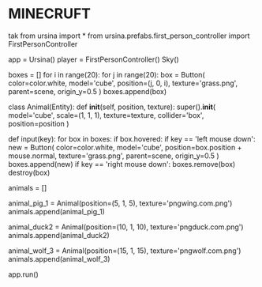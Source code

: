 # MINECRUFT
tak
from ursina import *
from ursina.prefabs.first_person_controller import FirstPersonController

app = Ursina()
player = FirstPersonController()
Sky()

boxes = []
for i in range(20):
    for j in range(20):
        box = Button(
            color=color.white,
            model='cube',
            position=(j, 0, i),
            texture='grass.png',
            parent=scene,
            origin_y=0.5
        )
        boxes.append(box)


class Animal(Entity):
    def __init__(self, position, texture):
        super().__init__(
            model='cube',
            scale=(1, 1, 1),
            texture=texture,
            collider='box',
            position=position
        )


def input(key):
    for box in boxes:
        if box.hovered:
            if key == 'left mouse down':
                new = Button(
                    color=color.white,
                    model='cube',
                    position=box.position + mouse.normal,
                    texture='grass.png',
                    parent=scene,
                    origin_y=0.5
                )
                boxes.append(new)
            if key == 'right mouse down':
                boxes.remove(box)
                destroy(box)


animals = []

animal_pig_1 = Animal(position=(5, 1, 5), texture='pngwing.com.png')
animals.append(animal_pig_1)

animal_duck2 = Animal(position=(10, 1, 10), texture='pngduck.com.png')
animals.append(animal_duck2)

animal_wolf_3 = Animal(position=(15, 1, 15), texture='pngwolf.com.png')
animals.append(animal_wolf_3)

app.run()
